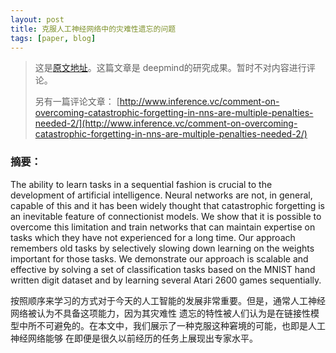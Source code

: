 ```yaml
---
layout: post
title: 克服人工神经网络中的灾难性遗忘的问题
tags: [paper, blog]
---
```


> 这是[原文地址](http://www.pnas.org/content/early/2017/03/13/1611835114)。这篇文章是
> deepmind的研究成果。暂时不对内容进行评论。
>
> 另有一篇评论文章： [http://www.inference.vc/comment-on-overcoming-catastrophic-forgetting-in-nns-are-multiple-penalties-needed-2/](http://www.inference.vc/comment-on-overcoming-catastrophic-forgetting-in-nns-are-multiple-penalties-needed-2/)


### 摘要：
The ability to learn tasks in a sequential fashion is crucial to the development of
artificial intelligence. Neural networks are not, in general, capable of this and it
has been widely thought that catastrophic forgetting is an inevitable feature of
connectionist models. We show that it is possible to overcome this limitation and
train networks that can maintain expertise on tasks which they have not experienced
for a long time. Our approach remembers old tasks by selectively slowing down
learning on the weights important for those tasks. We demonstrate our approach is
scalable and effective by solving a set of classification tasks based on the MNIST
hand written digit dataset and by learning several Atari 2600 games sequentially.

按照顺序来学习的方式对于今天的人工智能的发展非常重要。但是，通常人工神经网络被认为不具备这项能力，因为其灾难性
遗忘的特性被人们认为是在链接性模型中所不可避免的。在本文中，我们展示了一种克服这种窘境的可能，也即是人工神经网络能够
在即便是很久以前经历的任务上展现出专家水平。
